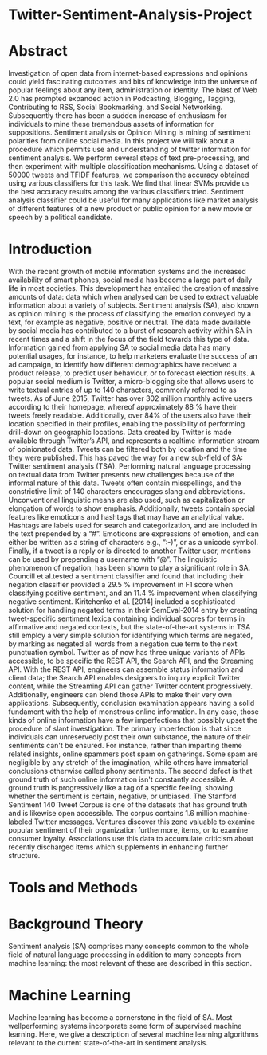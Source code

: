 # Twitter-Sentiment-Analysis-Project

# Abstract
Investigation of open data from internet-based expressions and opinions could yield fascinating outcomes and bits of knowledge into the universe of popular feelings about any item, administration or identity. The blast of Web 2.0 has prompted expanded action in Podcasting, Blogging, Tagging, Contributing to RSS, Social Bookmarking, and Social Networking. Subsequently there has been a sudden increase of enthusiasm for individuals to mine these tremendous assets of information for suppositions. Sentiment analysis or Opinion Mining is mining of sentiment polarities from online social media. In this project we will talk about a procedure which permits use and understanding of twitter information for sentiment analysis. We perform several steps of text pre-processing, and then experiment with multiple classification mechanisms. Using a dataset of 50000 tweets and TFIDF features, we comparison the accuracy obtained using various classifiers for this task. We find that linear SVMs provide us the best accuracy results among the various classifiers tried. Sentiment analysis classifier could be useful for many applications like market analysis of different features of a new product or public opinion for a new movie or speech by a political candidate.

# Introduction
With the recent growth of mobile information systems and the increased availability of smart phones, social media has become a large part of daily life in most societies. This development has entailed the creation of massive amounts of data: data which when analysed can be used to extract valuable information about a variety of subjects.
Sentiment analysis (SA), also known as opinion mining is the process of classifying the emotion conveyed by a text, for example as negative, positive or neutral. The data made available by social media has contributed to a burst of research activity within SA in recent times and a shift in the focus of the field towards this type of data. Information gained from applying SA to social media data has many potential usages, for instance, to help marketers evaluate the success of an ad campaign, to identify how different demographics have received a product release, to predict user behaviour, or to forecast election results. 
A popular social medium is Twitter, a micro-blogging site that allows users to write textual entries of up to 140 characters, commonly referred to as tweets. As of June 2015, Twitter has over 302 million monthly active users according to their homepage, whereof approximately 88 % have their tweets freely readable. Additionally, over 84% of the users also have their location specified in their profiles, enabling the possibility of performing drill-down on geographic locations. Data created by Twitter is made available through Twitter’s API, and represents a realtime information stream of opinionated data. Tweets can be filtered both by location and the time they were published. This has paved the way for a new sub-field of SA: Twitter sentiment analysis (TSA).
Performing natural language processing on textual data from Twitter presents new challenges because of the informal nature of this data. Tweets often contain misspellings, and the constrictive limit of 140 characters encourages slang and abbreviations. Unconventional linguistic means are also used, such as capitalization or elongation of words to show emphasis. Additionally, tweets contain special features like emoticons and hashtags that may have an analytical value. Hashtags are labels used for search and categorization, and are included in the text prepended by a “#”. Emoticons are expressions of emotion, and can either be written as a string of characters e.g., “:-)”, or as a unicode symbol. Finally, if a tweet is a reply or is directed to another Twitter user, mentions can be used by prepending a username with “@”.
The linguistic phenomenon of negation, has been shown to play a significant role in SA. Councill et al.tested a sentiment classifier and found that including their negation classifier provided a 29.5 % improvement in F1 score when classifying positive sentiment, and an 11.4 % improvement when classifying negative sentiment. Kiritchenko et al. [2014] included a sophisticated solution for handling negated terms in their SemEval-2014 entry by creating tweet-specific sentiment lexica containing individual scores for terms in affirmative and negated contexts, but the state-of-the-art systems in TSA still employ a very simple solution for identifying which terms are negated, by marking as negated all words from a negation cue term to the next punctuation symbol.
Twitter as of now has three unique variants of APIs accessible, to be specific the REST API, the Search API, and the Streaming API. With the REST API, engineers can assemble status information and client data; the Search API enables designers to inquiry explicit Twitter content, while the Streaming API can gather Twitter content progressively. Additionally, engineers can blend those APIs to make their very own applications. Subsequently, conclusion examination appears having a solid fundament with the help of monstrous online information. In any case, those kinds of online information have a few imperfections that possibly upset the procedure of slant investigation.
The primary imperfection is that since individuals can unreservedly post their own substance, the nature of their sentiments can't be ensured. For instance, rather than imparting theme related insights, online spammers post spam on gatherings. Some spam are negligible by any stretch of the imagination, while others have immaterial conclusions otherwise called phony sentiments.
The second defect is that ground truth of such online information isn't constantly accessible. A ground truth is progressively like a tag of a specific feeling, showing whether the sentiment is certain, negative, or unbiased. The Stanford Sentiment 140 Tweet Corpus is one of the datasets that has ground truth and is likewise open accessible. The corpus contains 1.6 million machine-labeled Twitter messages.
Ventures discover this zone valuable to examine popular sentiment of their organization furthermore, items, or to examine consumer loyalty. Associations use this data to accumulate criticism about recently discharged items which supplements in enhancing further structure.

# Tools and Methods
# Background Theory 
Sentiment analysis (SA) comprises many concepts common to the whole field of natural language processing in addition to many concepts from machine learning: the most relevant of these are described in this section.
# Machine Learning 
Machine learning has become a cornerstone in the field of SA. Most wellperforming systems incorporate some form of supervised machine learning. Here, we give a description of several machine learning algorithms relevant to the current state-of-the-art in sentiment analysis.


